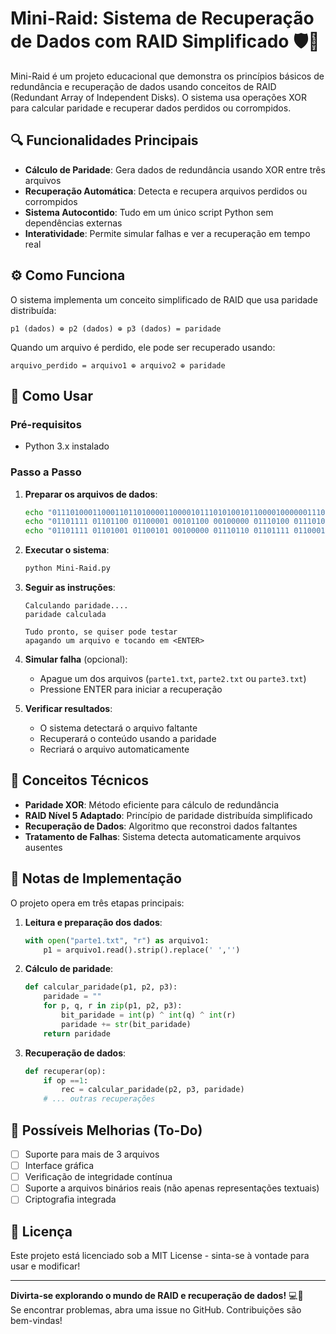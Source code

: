 # Mini-Raid: Sistema de Recuperação de Dados com RAID Simplificado 🛡️💾

Mini-Raid é um projeto educacional que demonstra os princípios básicos de redundância e recuperação de dados usando conceitos de RAID (Redundant Array of Independent Disks). O sistema usa operações XOR para calcular paridade e recuperar dados perdidos ou corrompidos.

## 🔍 Funcionalidades Principais

- **Cálculo de Paridade**: Gera dados de redundância usando XOR entre três arquivos
- **Recuperação Automática**: Detecta e recupera arquivos perdidos ou corrompidos
- **Sistema Autocontido**: Tudo em um único script Python sem dependências externas
- **Interatividade**: Permite simular falhas e ver a recuperação em tempo real

## ⚙️ Como Funciona

O sistema implementa um conceito simplificado de RAID que usa paridade distribuída:

```
p1 (dados) ⊕ p2 (dados) ⊕ p3 (dados) = paridade
```

Quando um arquivo é perdido, ele pode ser recuperado usando:
```
arquivo_perdido = arquivo1 ⊕ arquivo2 ⊕ paridade
```

## 🚀 Como Usar

### Pré-requisitos
- Python 3.x instalado

### Passo a Passo

1. **Preparar os arquivos de dados**:
   ```bash
   echo "011101000110001101101000011000010111010100101100001000000111010001100101001000000111011001100101011010100110111100100000011001000110010101110000011011110110100101110011" > parte1.txt
   echo "01101111 01101100 01100001 00101100 00100000 01110100 01110101 01100100 01101111 00100000 01100010 01100101 01101101 00100000 01100011 01101111 01101110 01110100 01101001 01100111 01101111" > parte2.txt
   echo "01101111 01101001 01100101 00100000 01110110 01101111 01100011 11000011 10101010 00100000 11000011 10101001 00100000 01101111 00100000 01100110 01100001 01101101 01101111 01110011 01101111" > parte3.txt
   ```

2. **Executar o sistema**:
   ```bash
   python Mini-Raid.py
   ```

3. **Seguir as instruções**:
   ```
   Calculando paridade....
   paridade calculada

   Tudo pronto, se quiser pode testar
   apagando um arquivo e tocando em <ENTER>
   ```

4. **Simular falha** (opcional):
   - Apague um dos arquivos (`parte1.txt`, `parte2.txt` ou `parte3.txt`)
   - Pressione ENTER para iniciar a recuperação

5. **Verificar resultados**:
   - O sistema detectará o arquivo faltante
   - Recuperará o conteúdo usando a paridade
   - Recriará o arquivo automaticamente

## 🧠 Conceitos Técnicos

- **Paridade XOR**: Método eficiente para cálculo de redundância
- **RAID Nível 5 Adaptado**: Princípio de paridade distribuída simplificado
- **Recuperação de Dados**: Algoritmo que reconstroi dados faltantes
- **Tratamento de Falhas**: Sistema detecta automaticamente arquivos ausentes

## 📝 Notas de Implementação

O projeto opera em três etapas principais:

1. **Leitura e preparação dos dados**:
   ```python
   with open("parte1.txt", "r") as arquivo1:
       p1 = arquivo1.read().strip().replace(' ','')
   ```

2. **Cálculo de paridade**:
   ```python
   def calcular_paridade(p1, p2, p3):
       paridade = ""
       for p, q, r in zip(p1, p2, p3):
           bit_paridade = int(p) ^ int(q) ^ int(r)
           paridade += str(bit_paridade)
       return paridade
   ```

3. **Recuperação de dados**:
   ```python
   def recuperar(op):
       if op ==1:
           rec = calcular_paridade(p2, p3, paridade)
       # ... outras recuperações
   ```

## 🌟 Possíveis Melhorias (To-Do)

- [ ] Suporte para mais de 3 arquivos
- [ ] Interface gráfica
- [ ] Verificação de integridade contínua
- [ ] Suporte a arquivos binários reais (não apenas representações textuais)
- [ ] Criptografia integrada

## 📜 Licença

Este projeto está licenciado sob a MIT License - sinta-se à vontade para usar e modificar!

---

**Divirta-se explorando o mundo de RAID e recuperação de dados!** 💻🔧  
Se encontrar problemas, abra uma issue no GitHub. Contribuições são bem-vindas!
